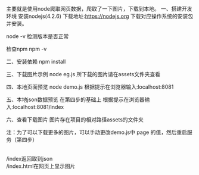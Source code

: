 主要就是使用node爬取网页数据，爬取了一下图片，下载到本地。
一、搭建开发环境
安装nodejs(4.2.6)
下载地址:https://nodejs.org 下载对应操作系统的安装包并安装。

node -v
检测版本是否正常

检查npm
npm -v

二、安装依赖
npm install

三、下载图片示例
node eg.js
所下载的图片请在assets文件夹查看

四、本地页面预览
node demo.js
根据提示在浏览器输入:localhost:8081

五、本地json数据预览
在第四步的基础上
根据提示在浏览器输入:localhost:8081/index

六、查看下载图片
图片存在项目的相对路径assets的文件夹

注：为了可以下载更多的图片，可以手动更改demo.js中 page 的值，然后重启服务（第四步）

<br/>
/index返回取到json
<br/>
/index.html在网页上显示图片
